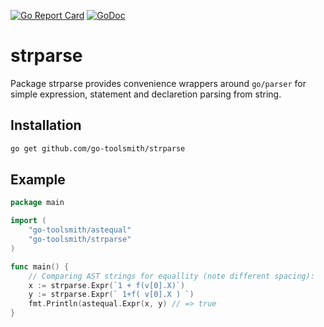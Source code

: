 [![Go Report Card](https://goreportcard.com/badge/github.com/go-toolsmith/strparse)](https://goreportcard.com/report/github.com/go-toolsmith/strparse)
[![GoDoc](https://godoc.org/github.com/go-toolsmith/strparse?status.svg)](https://godoc.org/github.com/go-toolsmith/strparse)

# strparse

Package strparse provides convenience wrappers around `go/parser` for simple
expression, statement and declaretion parsing from string.

## Installation

```bash
go get github.com/go-toolsmith/strparse
```

## Example

```go
package main

import (
	"go-toolsmith/astequal"
	"go-toolsmith/strparse"
)

func main() {
	// Comparing AST strings for equallity (note different spacing):
	x := strparse.Expr(`1 + f(v[0].X)`)
	y := strparse.Expr(` 1+f( v[0].X ) `)
	fmt.Println(astequal.Expr(x, y) // => true
}
```

